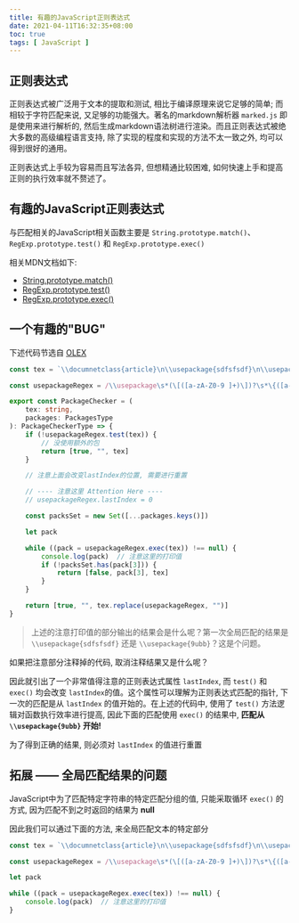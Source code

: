 ```yaml
---
title: 有趣的JavaScript正则表达式
date: 2021-04-11T16:32:35+08:00
toc: true
tags: [ JavaScript ]
---
```


## 正则表达式

正则表达式被广泛用于文本的提取和测试, 相比于编译原理来说它足够的简单; 而相较于字符匹配来说, 又足够的功能强大。著名的markdown解析器 `marked.js` 即是使用来进行解析的, 然后生成markdown语法树进行渲染。而且正则表达式被绝大多数的高级编程语言支持, 除了实现的程度和实现的方法不太一致之外, 均可以得到很好的通用。

正则表达式上手较为容易而且写法各异, 但想精通比较困难, 如何快速上手和提高正则的执行效率就不赘述了。

## 有趣的JavaScript正则表达式

与匹配相关的JavaScript相关函数主要是 `String.prototype.match()`、`RegExp.prototype.test()` 和 `RegExp.prototype.exec()`

相关MDN文档如下:

- [String.prototype.match()](https://developer.mozilla.org/zh-CN/docs/Web/JavaScript/Reference/Global_Objects/String/match)
- [RegExp.prototype.test()](https://developer.mozilla.org/zh-CN/docs/Web/JavaScript/Reference/Global_Objects/RegExp/test)
- [RegExp.prototype.exec()](https://developer.mozilla.org/zh-CN/docs/Web/JavaScript/Reference/Global_Objects/RegExp/exec)

## 一个有趣的"BUG"

下述代码节选自 [OLEX](https://github.com/HerbertHe/olex/blob/main/src/core/lex/lexer.ts#L14)

```ts
const tex = `\\documnetclass{article}\n\\usepackage{sdfsfsdf}\n\\usepackage{9ubb}\n\\usepackage{example}`

const usepackageRegex = /\\usepackage\s*(\[([a-zA-Z0-9 ]+)\])?\s*\{([a-zA-Z0-9\-]+)\}/g

export const PackageChecker = (
    tex: string,
    packages: PackagesType
): PackageCheckerType => {
    if (!usepackageRegex.test(tex)) {
        // 没使用额外的包
        return [true, "", tex]
    }

    // 注意上面会改变lastIndex的位置, 需要进行重置

    // ---- 注意这里 Attention Here ----
    // usepackageRegex.lastIndex = 0

    const packsSet = new Set([...packages.keys()])

    let pack

    while ((pack = usepackageRegex.exec(tex)) !== null) {
        console.log(pack)  // 注意这里的打印值
        if (!packsSet.has(pack[3])) {
            return [false, pack[3], tex]
        }
    }

    return [true, "", tex.replace(usepackageRegex, "")]
}
```

> 上述的注意打印值的部分输出的结果会是什么呢？第一次全局匹配的结果是 `\\usepackage{sdfsfsdf}` 还是 `\\usepackage{9ubb}`？这是个问题。

如果把注意部分注释掉的代码, 取消注释结果又是什么呢？

因此就引出了一个非常值得注意的正则表达式属性 `lastIndex`, 而 `test()` 和 `exec()` 均会改变 `lastIndex`的值。这个属性可以理解为正则表达式匹配的指针, 下一次的匹配是从 `lastIndex` 的值开始的。在上述的代码中, 使用了 `test()` 方法逻辑对函数执行效率进行提高, 因此下面的匹配使用 `exec()` 的结果中, **匹配从 `\\usepackage{9ubb}` 开始!**

为了得到正确的结果, 则必须对 `lastIndex` 的值进行重置

## 拓展 —— 全局匹配结果的问题

JavaScript中为了匹配特定字符串的特定匹配分组的值, 只能采取循环 `exec()` 的方式, 因为匹配不到之时返回的结果为 **null**

因此我们可以通过下面的方法, 来全局匹配文本的特定部分

```ts
const tex = `\\documnetclass{article}\n\\usepackage{sdfsfsdf}\n\\usepackage{9ubb}\n\\usepackage{example}`

const usepackageRegex = /\\usepackage\s*(\[([a-zA-Z0-9 ]+)\])?\s*\{([a-zA-Z0-9\-]+)\}/g

let pack

while ((pack = usepackageRegex.exec(tex)) !== null) {
    console.log(pack)  // 注意这里的打印值
}
```
